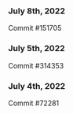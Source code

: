 ### July 8th, 2022

Commit #151705

### July 5th, 2022

Commit #314353


### July 4th, 2022

Commit #72281
